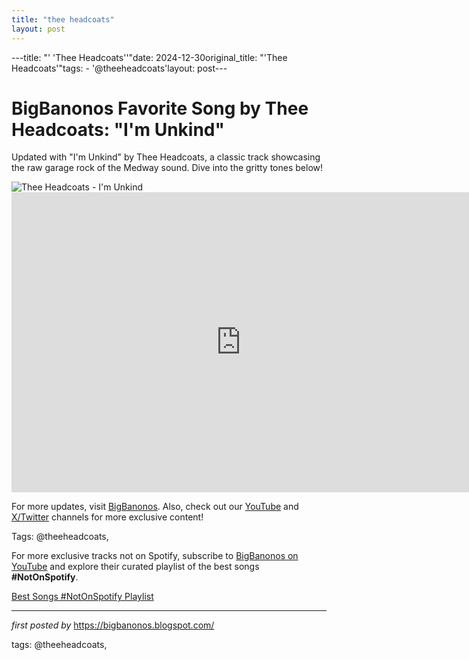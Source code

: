```yaml
---
title: "thee headcoats"
layout: post
---
```

---title: "' 'Thee Headcoats''"date: 2024-12-30original_title: "'Thee Headcoats'"tags:  - '@theeheadcoats'layout: post---<!-- Title of the Post --><h1 >BigBanonos Favorite Song by Thee Headcoats: "I'm Unkind"</h1> <!-- Introductory Text --><p >Updated with "I'm Unkind" by Thee Headcoats, a classic track showcasing the raw garage rock of the Medway sound. Dive into the gritty tones below!</p> <!-- Featured Image --><div > <img src="https://i.scdn.co/image/ab67616d0000b273bcc6f93f244c3f844be98890" alt="Thee Headcoats - I'm Unkind" /></div> <!-- YouTube Video Embed --><div > <iframe width="733" height="480" src="https://www.youtube.com/embed/_xUJd8HGQj8" title="Thee Headcoats - I'm Unkind" frameborder="0" allow="accelerometer; autoplay; clipboard-write; encrypted-media; gyroscope; picture-in-picture; web-share" referrerpolicy="strict-origin-when-cross-origin" allowfullscreen></iframe></div> <!-- Footer Links --><div > <p>For more updates, visit <a href="https://bigbanonos.blogspot.com/" target="_blank">BigBanonos</a>. Also, check out our <a href="https://www.youtube.com/@BigBanonos" target="_blank">YouTube</a> and <a href="https://x.com/bigbanonos" target="_blank">X/Twitter</a> channels for more exclusive content!</p></div> <!-- Tags --><p >Tags: @theeheadcoats,</p><!--Subscribe and Playlist Links--><div>    <p>For more exclusive tracks not on Spotify, subscribe to <a href="https://www.youtube.com/@BigBanonos" target="_blank">BigBanonos on YouTube</a> and explore their curated playlist of the best songs <strong>#NotOnSpotify</strong>.</p>    <p><a href="https://www.youtube.com/playlist?list=PLtuNtuTatqI0kFahUCbtbfenC_ET5O_tr" target="_blank">Best Songs #NotOnSpotify Playlist<br /></a></p></div><hr /><p><em>first posted by</em> <a href="https://bigbanonos.blogspot.com/" rel="noopener" target="_new">https://bigbanonos.blogspot.com/</a></p><p>tags: @theeheadcoats,</p>